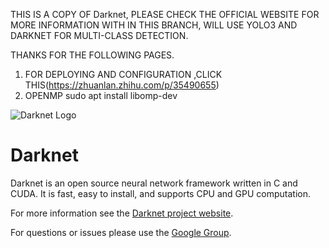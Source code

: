 THIS IS A COPY OF Darknet, PLEASE CHECK THE OFFICIAL WEBSITE FOR MORE INFORMATION
WITH IN THIS BRANCH, WILL USE YOLO3 AND DARKNET  FOR MULTI-CLASS DETECTION.

THANKS FOR THE FOLLOWING PAGES.
1) FOR DEPLOYING AND CONFIGURATION ,CLICK THIS(https://zhuanlan.zhihu.com/p/35490655)
2) OPENMP sudo apt install libomp-dev


![Darknet Logo](http://pjreddie.com/media/files/darknet-black-small.png)

# Darknet #
Darknet is an open source neural network framework written in C and CUDA. It is fast, easy to install, and supports CPU and GPU computation.

For more information see the [Darknet project website](http://pjreddie.com/darknet).

For questions or issues please use the [Google Group](https://groups.google.com/forum/#!forum/darknet).
